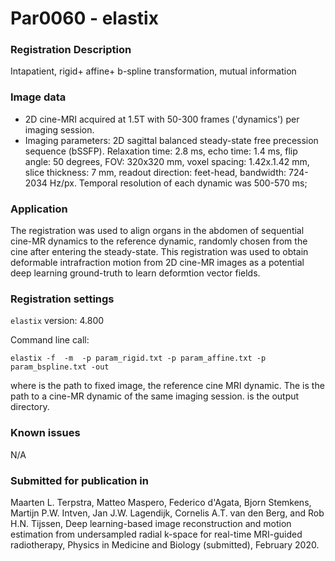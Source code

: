 # Par0060 - elastix

###  Registration Description
Intapatient, rigid+ affine+ b-spline transformation, mutual information	

###  Image data

* 2D cine-MRI acquired at 1.5T with 50-300 frames ('dynamics') per imaging session.
* Imaging parameters: 2D sagittal balanced steady-state free precession sequence (bSSFP). Relaxation time: 2.8 ms, echo time: 1.4 ms, flip angle: 50 degrees, FOV: 320x320 mm, voxel spacing: 1.42x.1.42 mm, slice thickness: 7 mm, readout direction: feet-head, bandwidth: 724-2034 Hz/px. Temporal resolution of each dynamic was 500-570 ms;

###  Application

The registration was used to align organs in the abdomen of sequential cine-MR dynamics to the reference dynamic, randomly chosen from the cine after entering the steady-state. This registration was used to obtain deformable intrafraction motion from 2D cine-MR images as a potential deep learning ground-truth to learn deformtion vector fields.

###  Registration settings

`elastix` version: 4.800

Command line call:


    elastix -f  -m  -p param_rigid.txt -p param_affine.txt -p param_bspline.txt -out


where  is the path to fixed image, the reference cine MRI dynamic. The  is the path to a cine-MR dynamic of the same imaging session.  is the output directory.

###  Known issues

N/A

###  Submitted for publication in

Maarten L. Terpstra, Matteo Maspero, Federico d'Agata, Bjorn Stemkens, Martijn P.W. Intven, Jan J.W. Lagendijk, Cornelis A.T. van den Berg, and Rob H.N. Tijssen, Deep learning-based image reconstruction and motion estimation from undersampled radial k-space for real-time MRI-guided radiotherapy, Physics in Medicine and Biology (submitted), February 2020.
